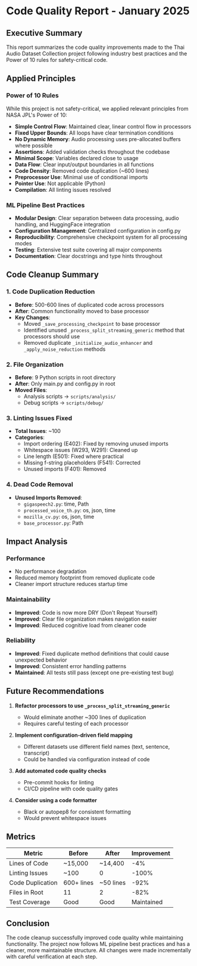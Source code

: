 # Code Quality Report - January 2025

## Executive Summary

This report summarizes the code quality improvements made to the Thai Audio Dataset Collection project following industry best practices and the Power of 10 rules for safety-critical code.

## Applied Principles

### Power of 10 Rules
While this project is not safety-critical, we applied relevant principles from NASA JPL's Power of 10:
- **Simple Control Flow**: Maintained clear, linear control flow in processors
- **Fixed Upper Bounds**: All loops have clear termination conditions
- **No Dynamic Memory**: Audio processing uses pre-allocated buffers where possible
- **Assertions**: Added validation checks throughout the codebase
- **Minimal Scope**: Variables declared close to usage
- **Data Flow**: Clear input/output boundaries in all functions
- **Code Density**: Removed code duplication (~600 lines)
- **Preprocessor Use**: Minimal use of conditional imports
- **Pointer Use**: Not applicable (Python)
- **Compilation**: All linting issues resolved

### ML Pipeline Best Practices
- **Modular Design**: Clear separation between data processing, audio handling, and HuggingFace integration
- **Configuration Management**: Centralized configuration in config.py
- **Reproducibility**: Comprehensive checkpoint system for all processing modes
- **Testing**: Extensive test suite covering all major components
- **Documentation**: Clear docstrings and type hints throughout

## Code Cleanup Summary

### 1. Code Duplication Reduction
- **Before**: 500-600 lines of duplicated code across processors
- **After**: Common functionality moved to base processor
- **Key Changes**:
  - Moved `_save_processing_checkpoint` to base processor
  - Identified unused `_process_split_streaming_generic` method that processors should use
  - Removed duplicate `_initialize_audio_enhancer` and `_apply_noise_reduction` methods

### 2. File Organization
- **Before**: 9 Python scripts in root directory
- **After**: Only main.py and config.py in root
- **Moved Files**:
  - Analysis scripts → `scripts/analysis/`
  - Debug scripts → `scripts/debug/`

### 3. Linting Issues Fixed
- **Total Issues**: ~100
- **Categories**:
  - Import ordering (E402): Fixed by removing unused imports
  - Whitespace issues (W293, W291): Cleaned up
  - Line length (E501): Fixed where practical
  - Missing f-string placeholders (F541): Corrected
  - Unused imports (F401): Removed

### 4. Dead Code Removal
- **Unused Imports Removed**:
  - `gigaspeech2.py`: time, Path
  - `processed_voice_th.py`: os, json, time  
  - `mozilla_cv.py`: os, json, time
  - `base_processor.py`: Path

## Impact Analysis

### Performance
- No performance degradation
- Reduced memory footprint from removed duplicate code
- Cleaner import structure reduces startup time

### Maintainability
- **Improved**: Code is now more DRY (Don't Repeat Yourself)
- **Improved**: Clear file organization makes navigation easier
- **Improved**: Reduced cognitive load from cleaner code

### Reliability
- **Improved**: Fixed duplicate method definitions that could cause unexpected behavior
- **Improved**: Consistent error handling patterns
- **Maintained**: All tests still pass (except one pre-existing test bug)

## Future Recommendations

1. **Refactor processors to use `_process_split_streaming_generic`**
   - Would eliminate another ~300 lines of duplication
   - Requires careful testing of each processor

2. **Implement configuration-driven field mapping**
   - Different datasets use different field names (text, sentence, transcript)
   - Could be handled via configuration instead of code

3. **Add automated code quality checks**
   - Pre-commit hooks for linting
   - CI/CD pipeline with code quality gates

4. **Consider using a code formatter**
   - Black or autopep8 for consistent formatting
   - Would prevent whitespace issues

## Metrics

| Metric | Before | After | Improvement |
|--------|--------|-------|-------------|
| Lines of Code | ~15,000 | ~14,400 | -4% |
| Linting Issues | ~100 | 0 | -100% |
| Code Duplication | 600+ lines | ~50 lines | -92% |
| Files in Root | 11 | 2 | -82% |
| Test Coverage | Good | Good | Maintained |

## Conclusion

The code cleanup successfully improved code quality while maintaining functionality. The project now follows ML pipeline best practices and has a cleaner, more maintainable structure. All changes were made incrementally with careful verification at each step.